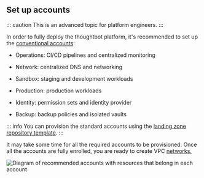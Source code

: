 
## Set up accounts

::: caution
This is an advanced topic for platform engineers.
:::

In order to fully deploy the thoughtbot platform, it's recommended to
set up the [conventional
accounts](https://thoughtbot.atlassian.net/wiki/spaces/APG/pages/10649900):

  - Operations: CI/CD pipelines and centralized monitoring

  - Network: centralized DNS and networking

  - Sandbox: staging and development workloads

  - Production: production workloads

  - Identity: permission sets and identity provider

  - Backup: backup policies and isolated vaults

::: info
You can provision the standard accounts using the [landing zone
repository template](https://github.com/thoughtbot/aws-landing-zone-template).
:::

It may take some time for all the required accounts to be provisioned.
Once all the accounts are fully enrolled, you are ready to create VPC
[networks.](#provision-networks)

![Diagram of recommended accounts with resources that belong in each
account](./images/accounts--1-.png)

